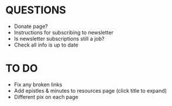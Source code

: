 # QUESTIONS

* Donate page?
* Instructions for subscribing to newsletter
* Is newsletter subscriptions still a job?
* Check all info is up to date

# TO DO

* Fix any broken links
* Add epistles & minutes to resources page (click title to expand)
* Different pix on each page
